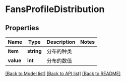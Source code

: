 # FansProfileDistribution

## Properties
Name | Type | Description | Notes
------------ | ------------- | ------------- | -------------
**item** | **string** | 分布的种类 | 
**value** | **int** | 分布的数值 | 

[[Back to Model list]](../../README.md#documentation-for-models) [[Back to API list]](../../README.md#documentation-for-api-endpoints) [[Back to README]](../../README.md)

